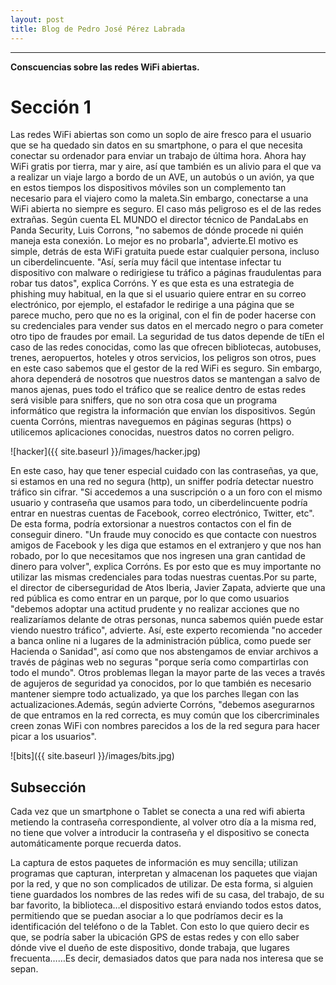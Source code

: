 ```yaml
---
layout: post
title: Blog de Pedro José Pérez Labrada
---
```

---
**Conscuencias sobre las redes WiFi abiertas.**

# Sección 1
Las redes WiFi abiertas son como un soplo de aire fresco para el usuario que se ha quedado
sin datos en su smartphone, o para el que necesita conectar su ordenador para enviar un trabajo de última
hora. Ahora hay WiFi gratis por tierra, mar y aire, así que también es un alivio para el que va a realizar
un viaje largo a bordo de un AVE, un autobús o un avión, ya que en estos tiempos los dispositivos móviles son
un complemento tan necesario para el viajero como la maleta.Sin embargo, conectarse a una WiFi abierta no siempre
es seguro. El caso más peligroso es el de las redes extrañas. Según cuenta EL MUNDO el director técnico de
PandaLabs en Panda Security, Luis Corrons, "no sabemos de dónde procede ni quién maneja esta conexión.
Lo mejor es no probarla", advierte.El motivo es simple, detrás de esta WiFi gratuita puede estar cualquier persona,
incluso un ciberdelincuente. "Así, sería muy fácil que intentase infectar tu dispositivo con malware o redirigiese
tu tráfico a páginas fraudulentas para robar tus datos", explica Corróns. Y es que esta es una estrategia de phishing
muy habitual, en la que si el usuario quiere entrar en su correo electrónico, por ejemplo, el estafador le redirige
a una página que se parece mucho, pero que no es la original, con el fin de poder hacerse con su credenciales para
vender sus datos en el mercado negro o para cometer otro tipo de fraudes por email.
La seguridad de tus datos depende de tíEn el caso de las redes conocidas, como las que ofrecen bibliotecas,
autobuses, trenes, aeropuertos, hoteles y otros servicios, los peligros son otros, pues en este caso sabemos
que el gestor de la red WiFi es seguro. Sin embargo, ahora dependerá de nosotros que nuestros datos se mantengan
a salvo de manos ajenas, pues todo el tráfico que se realice dentro de estas redes será visible para sniffers,
que no son otra cosa que un programa informático que registra la información que envían los dispositivos.
Según cuenta Corróns, mientras naveguemos en páginas seguras (https) o utilicemos aplicaciones conocidas,
nuestros datos no corren peligro.



![hacker]({{ site.baseurl }}/images/hacker.jpg)



En este caso, hay que tener especial cuidado con las contraseñas, ya que,
si estamos en una red no segura (http), un sniffer podría detectar nuestro tráfico sin cifrar. "Si accedemos
a una suscripción o a un foro con el mismo usuario y contraseña que usamos para todo, un ciberdelincuente podría
entrar en nuestras cuentas de Facebook, correo electrónico, Twitter, etc". De esta forma, podría extorsionar
a nuestros contactos con el fin de conseguir dinero. "Un fraude muy conocido es que contacte con nuestros
amigos de Facebook y les diga que estamos en el extranjero y que nos han robado, por lo que necesitamos
que nos ingresen una gran cantidad de dinero para volver", explica Corróns. Es por esto que es muy importante
no utilizar las mismas credenciales para todas nuestras cuentas.Por su parte, el director de ciberseguridad
de Atos Iberia, Javier Zapata, advierte que una red pública es como entrar en un parque, por lo que como usuarios
"debemos adoptar una actitud prudente y no realizar acciones que no realizaríamos delante de otras personas,
nunca sabemos quién puede estar viendo nuestro tráfico", advierte. Así, este experto recomienda "no acceder a
banca online ni a lugares de la administración pública, como puede ser Hacienda o Sanidad", así como que nos
abstengamos de enviar archivos a través de páginas web no seguras "porque sería como compartirlas con todo el mundo".
Otros problemas llegan la mayor parte de las veces a través de agujeros de seguridad ya conocidos, por lo que también
es necesario mantener siempre todo actualizado, ya que los parches llegan con las actualizaciones.Además,
según advierte Corróns, "debemos asegurarnos de que entramos en la red correcta, es muy común que los cibercriminales
creen zonas WiFi con nombres parecidos a los de la red segura para hacer picar a los usuarios".


![bits]({{ site.baseurl }}/images/bits.jpg)



## Subsección
Cada vez que un smartphone o Tablet se conecta a una red wifi abierta metiendo la contraseña correspondiente, al volver otro día a la misma red, no tiene que volver a introducir la contraseña y el dispositivo se conecta automáticamente porque recuerda datos.

La captura de estos paquetes de información es muy sencilla; utilizan programas que capturan, interpretan y almacenan los paquetes que viajan por la red, y que no son complicados de utilizar. De esta forma, si alguien tiene guardados los nombres de las redes wifi de su casa, del trabajo, de su bar favorito, la biblioteca…el dispositivo estará enviando todos estos datos, permitiendo que se puedan asociar a lo que podríamos decir es la identificación del teléfono o de la Tablet. Con esto lo que quiero decir es que, se podría saber la ubicación GPS de estas redes y con ello saber dónde vive el dueño de este dispositivo, donde trabaja, que lugares frecuenta……Es decir, demasiados datos que para nada nos interesa que se sepan.

